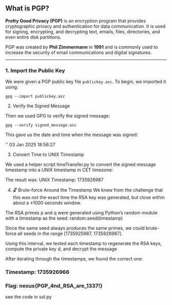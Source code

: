 
## What is PGP?

**Pretty Good Privacy (PGP)** is an encryption program that provides cryptographic privacy and authentication for data communication. It is used for signing, encrypting, and decrypting text, emails, files, directories, and even entire disk partitions.

PGP was created by **Phil Zimmermann** in **1991** and is commonly used to increase the security of email communications and digital signatures.

---

### 1. Import the Public Key

We were given a PGP public key file `publickey.asc`. To begin, we imported it using:

`gpg --import publickey.asc`

2. Verify the Signed Message

Then we used GPG to verify the signed message:

`gpg --verify signed_message.asc`

This gave us the date and time when the message was signed:

''
03 Jan 2025 18:56:27

3. Convert Time to UNIX Timestamp

We used a helper script timeTransfer.py to convert the signed message timestamp into a UNIX timestamp in CET timezone:


The result was:
UNIX Timestamp: 1735926987


4. 🔓 Brute-force Around the Timestamp
We knew from the challenge that this was not the exact time the RSA key was generated, but close  within about a ±1000 seconds window.

The RSA primes p and q were generated using Python’s random module with a timestamp as the seed:
random.seed(timestamp)

Since the same seed always produces the same primes, we could brute-force all seeds in the range [1735925987, 1735926987].

Using this interval, we tested each timestamp to regenerate the RSA keys, compute the private key d, and decrypt the message 


After iterating through the timestamps, we found the correct one:

### Timestamp: 1735926966
### Flag: nexus{PGP_4nd_RSA_are_1337!}

see the code in sol.py





